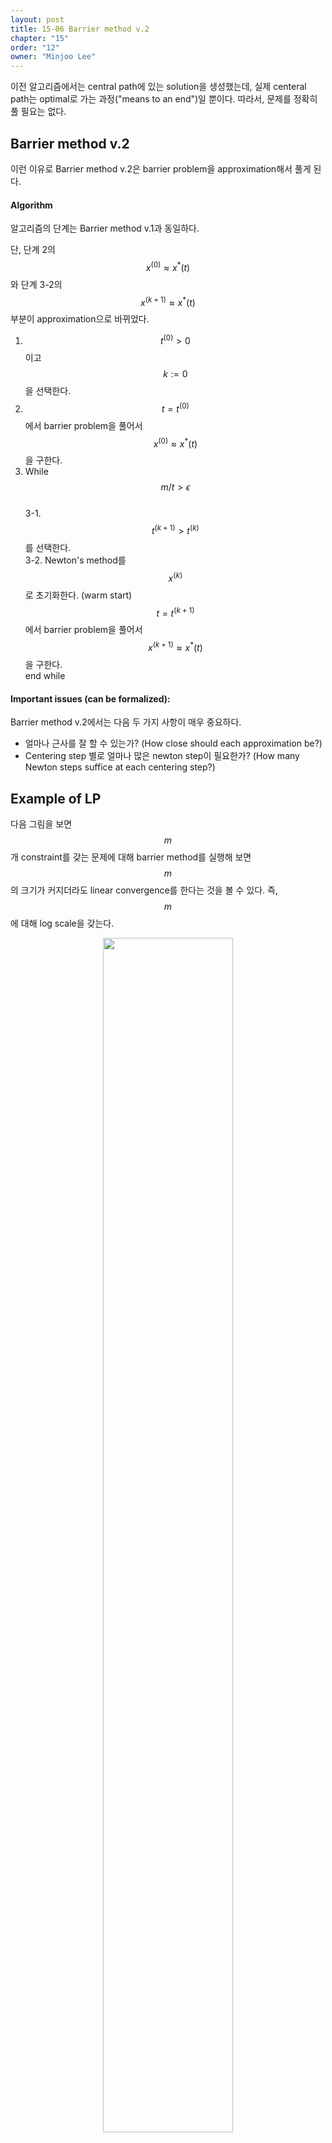 ```yaml
---
layout: post
title: 15-06 Barrier method v.2
chapter: "15"
order: "12"
owner: "Minjoo Lee"
---
```

이전 알고리즘에서는 central path에 있는 solution을 생성했는데, 실제 centeral path는 optimal로 가는 과정("means to an end")일 뿐이다. 따라서, 문제를 정확히 풀 필요는 없다.

## Barrier method v.2
이런 이유로 Barrier method v.2은 barrier problem을 approximation해서 풀게 된다.

#### Algorithm
알고리즘의 단계는 Barrier method v.1과 동일하다. 

단, 단계 2의  $$x^{(0)} \approx x^*(t)$$와 단계 3-2의 $$x^{(k+1)} \approx x^*(t)$$ 부분이 approximation으로 바뀌었다.

1. $$t^{(0)} \gt 0$$이고 $$k := 0$$을 선택한다.
2. $$t = t^{(0)}$$에서 barrier problem을 풀어서 $$x^{(0)} \approx x^*(t)$$을 구한다.
3. While $$m/t \gt \epsilon$$ <br>
  3-1. $$t^{(k+1)} \gt t^{(k)}$$를 선택한다. <br>
  3-2. Newton's method를 $$x^{(k)}$$로 초기화한다. (warm start)<br>
        $$t = t^{(k+1)}$$에서 barrier problem을 풀어서 $$x^{(k+1)} \approx x^*(t)$$을 구한다.<br>
  end while<br>


#### Important issues (can be formalized):
Barrier method v.2에서는 다음 두 가지 사항이 매우 중요하다.<br>

* 얼마나 근사를 잘 할 수 있는가? (How close should each approximation be?)
* Centering step 별로 얼마나 많은 newton step이 필요한가? (How many Newton steps suffice at each centering step?)

## Example of LP
다음 그림을 보면 $$m$$개 constraint를 갖는 문제에 대해 barrier method를 실행해 보면 $$m$$의 크기가 커지더라도 linear convergence를 한다는 것을 볼 수 있다. 즉, $$m$$에 대해 log scale을 갖는다.

<figure class="image" style="align: center;">
<p align="center">
 <img src="https://wikidocs.net/images/page/21320/15_barrier_methodv2_04.PNG" alt="" width="70%" height="70%">
 <figcaption style="text-align: center;">[Fig 1] m에 대해 newton iteration과 suboptimality gap 분석 [1]</figcaption>
</p>
</figure>


다르게 보면 ($$10^4$$인 초기 suboptimal gap (duality gap)을 줄이기 위해 필요한) newton step은 $$m$$에 대해 천천히 증가한다. 아래 그림을 보면 $$m$$이 크게 증하하더라도 각 centering step 별로 20~30 newton step 정도만 필요하다. 단, 한 newton step은 문제의 크기에 따라 크게 달라진다.

<figure class="image" style="align: center;">
<p align="center">
 <img src="https://wikidocs.net/images/page/21320/15_barrier_methodv2_05.PNG" alt="" width="70%" height="70%">
 <figcaption style="text-align: center;">[Fig 2] m의 증가와 newton iteration 수 분석 [1]</figcaption>
</p>
</figure>
